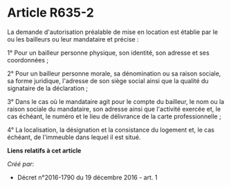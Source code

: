 # Article R635-2

La demande d'autorisation préalable de mise en location est établie par le ou les bailleurs ou leur mandataire et précise :

1° Pour un bailleur personne physique, son identité, son adresse et ses coordonnées ;

2° Pour un bailleur personne morale, sa dénomination ou sa raison sociale, sa forme juridique, l'adresse de son siège social
ainsi que la qualité du signataire de la déclaration ;

3° Dans le cas où le mandataire agit pour le compte du bailleur, le nom ou la raison sociale du mandataire, son adresse ainsi
que l'activité exercée et, le cas échéant, le numéro et le lieu de délivrance de la carte professionnelle ;

4° La localisation, la désignation et la consistance du logement et, le cas échéant, de l'immeuble dans lequel il est situé.

**Liens relatifs à cet article**

_Créé par_:

  - Décret n°2016-1790 du 19 décembre 2016 - art. 1

